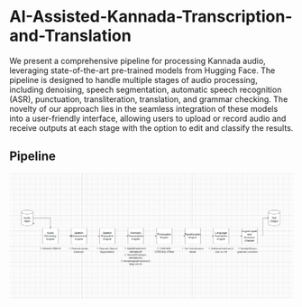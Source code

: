 # AI-Assisted-Kannada-Transcription-and-Translation

We present a comprehensive pipeline for processing Kannada audio, leveraging state-of-the-art pre-trained models from Hugging Face. The pipeline is designed to handle multiple stages of audio processing, including denoising, speech segmentation, automatic speech recognition (ASR), punctuation, transliteration, translation, and grammar checking. The novelty of our approach lies in the seamless integration of these models into a user-friendly interface, allowing users to upload or record audio and receive outputs at each stage with the option to edit and classify the results.

## Pipeline

![Pipeline](Screenshots/Pipeline.png)


